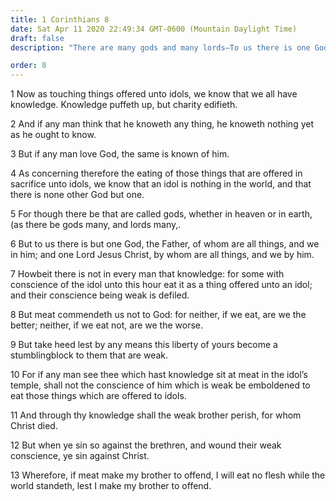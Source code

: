 ```yaml
---
title: 1 Corinthians 8
date: Sat Apr 11 2020 22:49:34 GMT-0600 (Mountain Daylight Time)
draft: false
description: "There are many gods and many lords—To us there is one God (the Father) and one Lord, who is Christ."

order: 8
---
```

    
1 Now as touching things offered unto idols, we know that we all have knowledge. Knowledge puffeth up, but charity edifieth.

2 And if any man think that he knoweth any thing, he knoweth nothing yet as he ought to know.

3 But if any man love God, the same is known of him.

4 As concerning therefore the eating of those things that are offered in sacrifice unto idols, we know that an idol is nothing in the world, and that there is none other God but one.

5 For though there be that are called gods, whether in heaven or in earth, (as there be gods many, and lords many,.

6 But to us there is but one God, the Father, of whom are all things, and we in him; and one Lord Jesus Christ, by whom are all things, and we by him.

7 Howbeit there is not in every man that knowledge: for some with conscience of the idol unto this hour eat it as a thing offered unto an idol; and their conscience being weak is defiled.

8 But meat commendeth us not to God: for neither, if we eat, are we the better; neither, if we eat not, are we the worse.

9 But take heed lest by any means this liberty of yours become a stumblingblock to them that are weak.

10 For if any man see thee which hast knowledge sit at meat in the idol’s temple, shall not the conscience of him which is weak be emboldened to eat those things which are offered to idols.

11 And through thy knowledge shall the weak brother perish, for whom Christ died.

12 But when ye sin so against the brethren, and wound their weak conscience, ye sin against Christ.

13 Wherefore, if meat make my brother to offend, I will eat no flesh while the world standeth, lest I make my brother to offend.
